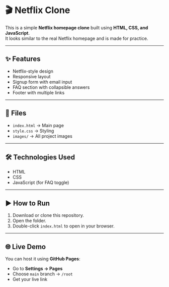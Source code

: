 # 🎬 Netflix Clone

This is a simple **Netflix homepage clone** built using **HTML, CSS, and JavaScript**.  
It looks similar to the real Netflix homepage and is made for practice.

---

## ✨ Features
- Netflix-style design
- Responsive layout
- Signup form with email input
- FAQ section with collapsible answers
- Footer with multiple links

---

## 📂 Files
- `index.html` → Main page
- `style.css` → Styling
- `images/` → All project images

---

## 🛠️ Technologies Used
- HTML
- CSS
- JavaScript (for FAQ toggle)

---

## ▶️ How to Run
1. Download or clone this repository.
2. Open the folder.
3. Double-click `index.html` to open in your browser.

---

## 🌐 Live Demo
You can host it using **GitHub Pages**:
- Go to **Settings → Pages**
- Choose `main` branch → `/root`
- Get your live link
